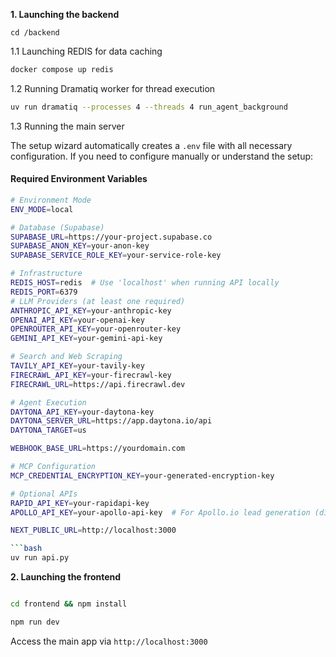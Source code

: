 
**1. Launching the backend**

```
cd /backend
```

1.1 Launching REDIS for data caching


```bash
docker compose up redis
```


1.2 Running Dramatiq worker for thread execution


```bash
uv run dramatiq --processes 4 --threads 4 run_agent_background
```

1.3 Running the main server


The setup wizard automatically creates a `.env` file with all necessary configuration. If you need to configure manually or understand the setup:

#### Required Environment Variables

```sh
# Environment Mode
ENV_MODE=local

# Database (Supabase)
SUPABASE_URL=https://your-project.supabase.co
SUPABASE_ANON_KEY=your-anon-key
SUPABASE_SERVICE_ROLE_KEY=your-service-role-key

# Infrastructure
REDIS_HOST=redis  # Use 'localhost' when running API locally
REDIS_PORT=6379
# LLM Providers (at least one required)
ANTHROPIC_API_KEY=your-anthropic-key
OPENAI_API_KEY=your-openai-key
OPENROUTER_API_KEY=your-openrouter-key
GEMINI_API_KEY=your-gemini-api-key

# Search and Web Scraping
TAVILY_API_KEY=your-tavily-key
FIRECRAWL_API_KEY=your-firecrawl-key
FIRECRAWL_URL=https://api.firecrawl.dev

# Agent Execution
DAYTONA_API_KEY=your-daytona-key
DAYTONA_SERVER_URL=https://app.daytona.io/api
DAYTONA_TARGET=us

WEBHOOK_BASE_URL=https://yourdomain.com

# MCP Configuration
MCP_CREDENTIAL_ENCRYPTION_KEY=your-generated-encryption-key

# Optional APIs
RAPID_API_KEY=your-rapidapi-key
APOLLO_API_KEY=your-apollo-api-key  # For Apollo.io lead generation (direct API)

NEXT_PUBLIC_URL=http://localhost:3000

```bash
uv run api.py

```

**2. Launching the frontend**

```bash

cd frontend && npm install

npm run dev
```


Access the main app via `http://localhost:3000`